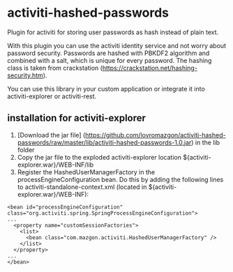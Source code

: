 activiti-hashed-passwords
=========================

Plugin for activiti for storing user passwords as hash instead of plain text.

With this plugin you can use the activiti identity service and not worry about password security. Passwords are hashed with PBKDF2 algorithm and combined with a salt, which is unique for every password. The hashing class is taken from crackstation (https://crackstation.net/hashing-security.htm).

You can use this library in your custom application or integrate it into activiti-explorer or activiti-rest.

installation for activiti-explorer
----------------------------------

1. [Download the jar file] (https://github.com/lovromazgon/activiti-hashed-passwords/raw/master/lib/activiti-hashed-passwords-1.0.jar) in the lib folder
2. Copy the jar file to the exploded activiti-explorer location ${activiti-explorer.war}/WEB-INF/lib
3. Register the HashedUserManagerFactory in the processEngineConfiguration bean. Do this by adding the following lines to activiti-standalone-context.xml (located in ${activiti-explorer.war}/WEB-INF):

```
<bean id="processEngineConfiguration" class="org.activiti.spring.SpringProcessEngineConfiguration">
...
  <property name="customSessionFactories">
    <list>
      <bean class="com.mazgon.activiti.HashedUserManagerFactory" />
    </list>
  </property>
...
</bean>
```
